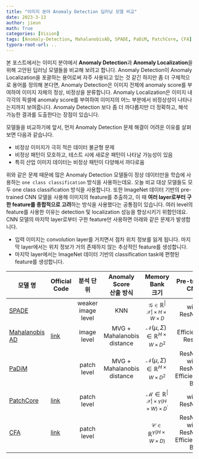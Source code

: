 ```yaml
---
title: "이미지 분야 Anomaly Detection 딥러닝 모델 비교"
date: 2023-3-13
author: jieun
math: True
categories: [Vision]
tags: [Anomaly-Detection, MahalanobisAD, SPADE, PaDiM, PatchCore, CFA]
typora-root-url: ..
---
```


본 포스트에서는 이미지 분야에서 **Anomaly Detection**과 **Anomaly Localization**을 위해 고안된 딥러닝 모델들을 비교해 보려고 합니다. Anomaly Detection이 Anomaly Localization을 포괄하는 용어로써 자주 사용되고 있는 것 같긴 하지만 좀 더 구체적으로 용어를 정의해 본다면,  Anomaly Detection은 이미지 전체에 anomaly score를 부여하여 이미지 자체의 정상, 비정상을 분류합니다.  Anomaly Localization은 이미지 내 각각의 픽셀에 anomaly score를 부여하여 이미지의 어느 부분에서 비정상성이 나타나는지까지 보여줍니다. Anomaly Detection 보다 좀 더 까다롭지만 더 정확하고, 해석 가능한 결과를 도출한다는 장점이 있습니다.

모델들을 비교하기에 앞서, 먼저 Anomaly Detection 문제 해결이 어려운 이유를 살펴보면 다음과 같습니다.

- 비정상 이미지가 극히 적은 데이터 불균형 문제
- 비정상 패턴이 모호하고, 테스트 시에 새로운 패턴이 나타날 가능성이 있음
- 특히 산업 이미지 데이터는 비정상 패턴이 다양해서 까다로움

위와 같은 문제 때문에 많은 Anomaly Detection 모델들이 정상 데이터만을 학습에 사용하는 `one class classification` 방식을 사용하는데요. 오늘 비교 대상 모델들도 모두 one class classification 방식을 사용합니다. 또한 ImageNet 데이터 기반의 pre-trained CNN 모델을 사용해 이미지의 feature를 추출하고, 이 때 **여러 layer로부터 구한 feature를 종합적으로 고려**하는 방식을 사용했다는 공통점이 있습니다. 여러 level의 feature를 사용한 이유는 detection 및 localization 성능을 향상시키기 위함인데요. CNN 모델의 마지막 layer로부터 구한 feature만 사용하면 아래와 같은 문제가 발생합니다.

- 입력 이미지는 convolution layer를 거치면서 점차 위치 정보를 잃게 됩니다. 마지막 layer에서는 위치 정보가 거의 존재하지 않는 추상적인 feature를 생성합니다.
- 마지막 layer에서는 ImageNet 데이터 기반의 classification task에 편향된 feature를 생성합니다.

| <center>모델 명</center>                                     | <center>Official<br />Code</center>                          | <center>분석 단위</center>               | <center>Anomaly Score<br />산출 방식</center>    | <center>Memory Bank<br />크기</center>                       | <center>Pre-trained<br />CNN</center>                        |
| ------------------------------------------------------------ | ------------------------------------------------------------ | ---------------------------------------- | ------------------------------------------------ | ------------------------------------------------------------ | ------------------------------------------------------------ |
| [SPADE](https://jieun121070.github.io/posts/paper-review-Sub-Image-Anomaly-Detection-with-Deep-Pyramid-Correspondences/) |                                                              | <center>weaker<br />image level</center> | <center>KNN</center>                             | <center>$\mathcal{G} \in \mathbb{R}^{\left\vert \mathcal{X} \right\vert \times H \times W \times D}$</center> | <center>wide ResNet50</center>                               |
| [Mahalanobis AD](https://jieun121070.github.io/posts/paper-review-Modeling-the-Distribution-of-Normal-Data-in-Pre-Trained-Deep-Features-for-Anomaly-Detection/) | [link](https://github.com/ORippler/gaussian-ad-mvtec)        | <center>image level</center>             | <center>MVG +<br />Mahalanobis distance</center> | <center>$\mathcal{N}(\mu, \Sigma) \in \mathbb{R}^{H \times W \times D^2}$</center> | <center>EfficientNet<br />ResNet</center>                    |
| [PaDiM](https://jieun121070.github.io/posts/paper-review-PaDiM-a-Patch-Distribution-Modeling-Framework-for-Anomaly-Detection-and-Localization/) |                                                              | <center>patch level</center>             | <center>MVG +<br />Mahalanobis distance</center> | <center>$\mathcal{N}(\mu, \Sigma) \in \mathbb{R}^{H \times W \times D^2}$</center> | <center>ResNet18<br />wide ResNet50<br />EfficientNet-B5</center> |
| [PatchCore](https://jieun121070.github.io/posts/paper-review-Towards-Total-Recall-in-Industrial-Anomaly-Detection/) | [link](https://github.com/amazon-science/patchcore-inspection) | <center>patch level</center>             |                                                  | <center>$\mathcal{M} \in \mathbb{R}^{\left\vert \mathcal{X} \right\vert \times \gamma(H \times W) \times D^\prime}$</center> | <center>wide ResNet50</center>                               |
| [CFA](https://jieun121070.github.io/posts/Paper-Review-CFA-Coupled-hypersphere-based-Feature-Adaptation/) | [link](https://github.com/sungwool/CFA_for_anomaly_localization) | <center>patch level</center>             |                                                  | <center>$\mathcal{C} \in \mathbb{R}^{\gamma(H \times W \times D)}$</center> | <center>ResNet18<br />wide ResNet50<br />EfficientNet-B5</center> |

